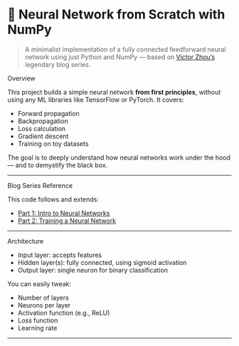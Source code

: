 # 🧠 Neural Network from Scratch with NumPy

> A minimalist implementation of a fully connected feedforward neural network using just Python and NumPy — based on [Victor Zhou’s](https://victorzhou.com/blog/intro-to-neural-networks/) legendary blog series.

Overview

This project builds a simple neural network **from first principles**, without using any ML libraries like TensorFlow or PyTorch. It covers:
- Forward propagation
- Backpropagation
- Loss calculation
- Gradient descent
- Training on toy datasets

The goal is to deeply understand how neural networks work under the hood — and to demystify the black box.

---

Blog Series Reference

This code follows and extends:
- [Part 1: Intro to Neural Networks](https://victorzhou.com/blog/intro-to-neural-networks/)
- [Part 2: Training a Neural Network](https://victorzhou.com/blog/nn-training/)

---

Architecture

- Input layer: accepts features
- Hidden layer(s): fully connected, using sigmoid activation
- Output layer: single neuron for binary classification

You can easily tweak:
- Number of layers
- Neurons per layer
- Activation function (e.g., ReLU)
- Loss function
- Learning rate

---
